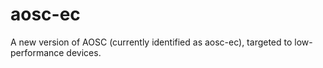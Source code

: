 # aosc-ec
A new version of AOSC (currently identified as aosc-ec), targeted to low-performance devices.
